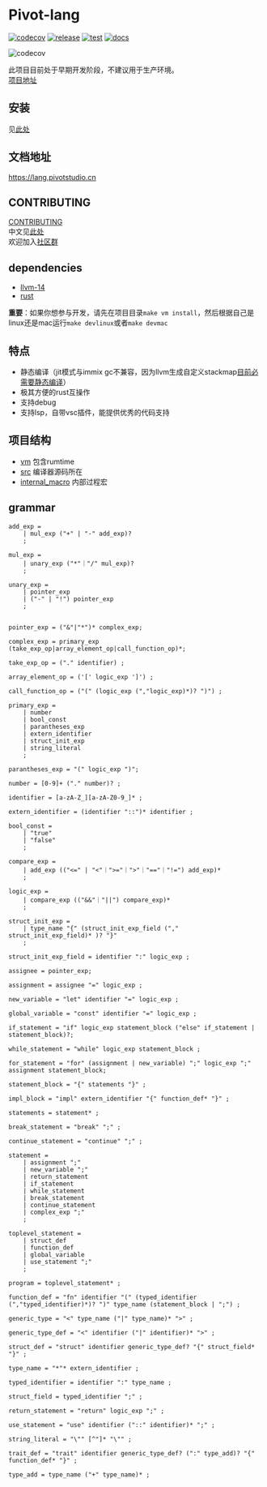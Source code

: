 # Pivot-lang

[![codecov](https://codecov.io/gh/Pivot-Studio/pivot-lang/branch/master/graph/badge.svg?token=CA17PWK0EG)](https://codecov.io/gh/Pivot-Studio/pivot-lang) 
[![release](https://github.com/Pivot-Studio/pivot-lang/actions/workflows/release.yml/badge.svg)](https://github.com/Pivot-Studio/pivot-lang/actions/workflows/release.yml)
[![test](https://github.com/Pivot-Studio/pivot-lang/actions/workflows/test.yml/badge.svg)](https://github.com/Pivot-Studio/pivot-lang/actions/workflows/test.yml)
[![docs](https://drone.pivotstudio.cn/api/badges/Pivot-Studio/pivot-lang/status.svg?ref=refs/heads/gh-pages)](https://drone.pivotstudio.cn/Pivot-Studio/pivot-lang)


![codecov](https://codecov.io/gh/Pivot-Studio/pivot-lang/branch/master/graphs/sunburst.svg?token=CA17PWK0EG)

此项目目前处于早期开发阶段，不建议用于生产环境。  
[项目地址](https://github.com/Pivot-Studio/pivot-lang)  

## 安装
见[此处](https://lang.pivotstudio.cn/tutorial/installation.html)

## 文档地址
https://lang.pivotstudio.cn  

## CONTRIBUTING
[CONTRIBUTING](CONTRIBUTING.md)  
中文见[此处](https://lang.pivotstudio.cn/CONTRIBUTING-CN.html)  
欢迎加入[社区群](https://jq.qq.com/?_wv=1027&k=I5vdShVl)

## dependencies
- [llvm-14](https://github.com/llvm/llvm-project/releases/tag/llvmorg-14.0.6)
- [rust](https://www.rust-lang.org/)

**重要**：如果你想参与开发，请先在项目目录`make vm install`，然后根据自己是linux还是mac运行`make devlinux`或者`make devmac`

## 特点
- 静态编译（jit模式与immix gc不兼容，因为llvm生成自定义stackmap[目前必需要静态编译](https://llvm.org/docs/GarbageCollection.html#emitting-assembly-code-gcmetadataprinter)）
- 极其方便的rust互操作
- 支持debug
- 支持lsp，自带vsc插件，能提供优秀的代码支持


## 项目结构

- [vm](vm) 包含rumtime
- [src](src) 编译器源码所在
- [internal_macro](internal_macro) 内部过程宏

## grammar

```ebnf
add_exp = 
    | mul_exp ("+" | "-" add_exp)?
    ;

mul_exp = 
    | unary_exp ("*"｜"/" mul_exp)?
    ;

unary_exp =
    | pointer_exp
    | ("-" | "!") pointer_exp
    ;


pointer_exp = ("&"|"*")* complex_exp;

complex_exp = primary_exp (take_exp_op|array_element_op|call_function_op)*;

take_exp_op = ("." identifier) ;

array_element_op = ('[' logic_exp ']') ;

call_function_op = ("(" (logic_exp (","logic_exp)*)? ")") ;

primary_exp =
    | number
    | bool_const
    | parantheses_exp
    | extern_identifier
    | struct_init_exp
    | string_literal
    ;

parantheses_exp = "(" logic_exp ")";

number = [0-9]+ ("." number)? ;

identifier = [a-zA-Z_][a-zA-Z0-9_]* ;

extern_identifier = (identifier "::")* identifier ;

bool_const =
    | "true"
    | "false"
    ;

compare_exp =
    | add_exp (("<=" | "<"｜">="｜">"｜"=="｜"!=") add_exp)*
    ;

logic_exp = 
    | compare_exp (("&&"｜"||") compare_exp)*
    ;

struct_init_exp = 
    | type_name "{" (struct_init_exp_field ("," struct_init_exp_field)* )? "}" 
    ;

struct_init_exp_field = identifier ":" logic_exp ;

assignee = pointer_exp;

assignment = assignee "=" logic_exp ;

new_variable = "let" identifier "=" logic_exp ;

global_variable = "const" identifier "=" logic_exp ;

if_statement = "if" logic_exp statement_block ("else" if_statement | statement_block)?;

while_statement = "while" logic_exp statement_block ;

for_statement = "for" (assignment | new_variable) ";" logic_exp ";" assignment statement_block;

statement_block = "{" statements "}" ;

impl_block = "impl" extern_identifier "{" function_def* "}" ;

statements = statement* ;

break_statement = "break" ";" ;

continue_statement = "continue" ";" ;

statement = 
    | assignment ";"
    | new_variable ";"
    | return_statement
    | if_statement
    | while_statement
    | break_statement
    | continue_statement
    | complex_exp ";"
    ;

toplevel_statement = 
    | struct_def
    | function_def
    | global_variable
    | use_statement ";"
    ;

program = toplevel_statement* ;

function_def = "fn" identifier "(" (typed_identifier (","typed_identifier)*)? ")" type_name (statement_block | ";") ;

generic_type = "<" type_name ("|" type_name)* ">" ;

generic_type_def = "<" identifier ("|" identifier)* ">" ;

struct_def = "struct" identifier generic_type_def? "{" struct_field* "}" ;

type_name = "*"* extern_identifier ;

typed_identifier = identifier ":" type_name ;

struct_field = typed_identifier ";" ;

return_statement = "return" logic_exp ";" ;

use_statement = "use" identifier ("::" identifier)* ";" ;

string_literal = "\"" [^"]* "\"" ;

trait_def = "trait" identifier generic_type_def? (":" type_add)? "{" function_def* "}" ;

type_add = type_name ("+" type_name)* ;

```
